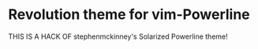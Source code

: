 # Revolution theme for vim\-Powerline

THIS IS A HACK OF stephenmckinney's Solarized Powerline theme!
